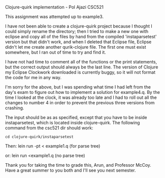 ﻿Clojure-quirk implementation - Pol Ajazi CSC521

This assignment was attempted up to example3. 

I have not been able to create a clojure-quirk project because I thought I could simply 
rename the directory; then I tried to make a new one with eclipse and copy all of the files
by hand from the compiled 'instaparsetest' version but that didn't work, and when I deleted
that Eclipse file, Eclipse didn't let me create another qurik-clojure file. The first one
must exist somewhere, but I ran out of time to try and find it.

I have not had time to comment all of the functions or the print statements, but the 
correct output should always be the last line.
The version of Clojure my Eclipse Clockwork downloaded is currently buggy, so it will not 
format the code for me in any way. 

I'm sorry for the above, but I was spending what time I had left from the day's exam to 
figure out how to implement a solution for example4.q. By the time I looked at the clock,
it was already too late and I had to roll out all the changes to number 4 in order to 
prevent the previous three versions from crashing.

The input should be as as specified, except that you have to be inside instaparsetest, which
is located inside clojure-quirk. 
The following command from the csc521 dir should work:

	cd clojure-quirk/instaparsetest

Then:	lein run -pt < example1.q (for parse tree) 

or:	lein run <example1.q (no parse tree)

Thank you for taking the time to grade this, Arun, and Professor McCoy. Have a great summer
to you both and I'll see you  next semester.


